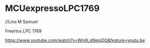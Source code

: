 #  MCUexpressoLPC1769
//Lino M Samuel

Freertos LPC 1769


https://www.youtube.com/watch?v=Wm9_gNeipDQ&feature=youtu.be



